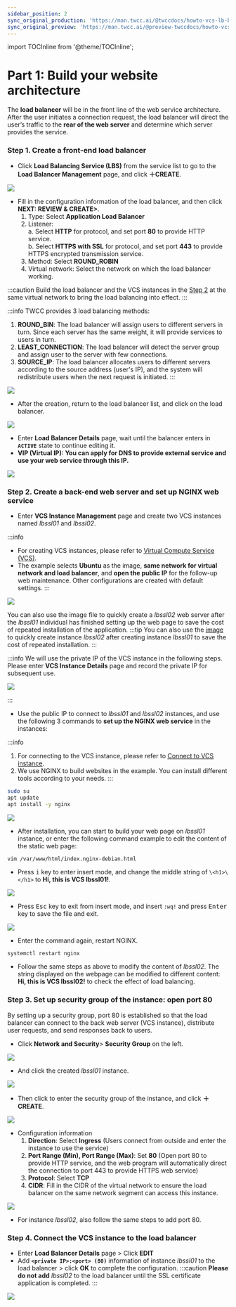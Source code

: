 ```yaml
---
sidebar_position: 2
sync_original_production: 'https://man.twcc.ai/@twccdocs/howto-vcs-lb-build-secure-web-handle-high-traffic-1-en' 
sync_original_preview: 'https://man.twcc.ai/@preview-twccdocs/howto-vcs-lb-build-secure-web-handle-high-traffic-1-en'
---
```


import TOCInline from '@theme/TOCInline';

# Part 1: Build your website architecture

The **load balancer** will be in the front line of the web service architecture. After the user initiates a connection request, the load balancer will direct the user’s traffic to the **rear of the web server** and determine which server provides the service.


<TOCInline toc={toc} />

### Step 1. Create a front-end load balancer

- Click **Load Balancing Service (LBS)** from the service list to go to the **Load Balancer Management** page, and click **＋CREATE**.
    
![](https://cos.twcc.ai/SYS-MANUAL/uploads/upload_aa08fa7fa21b739a1f53a660e0cd4d41.png)



- Fill in the configuration information of the load balancer, and then click **NEXT: REVIEW & CREATE>**. 
    1. Type: Select **Application Load Balancer**
    2. Listener: <br/>
        a. Select **HTTP** for protocol, and set port **80** to provide HTTP service.<br/>
        b. Select **HTTPS with SSL** for protocol, and set port **443** to provide HTTPS encrypted transmission service.<br/>
    3. Method: Select **ROUND_ROBIN**
    4. Virtual network: Select the network on which the load balancer working.
 
:::caution
Build the load balancer and the VCS instances in the [Step 2](#Step-2.-Create-a-back-end-web-server-and-set-up-NGINX-web-service) at the same virtual network to bring the load balancing into effect.
:::

:::info
TWCC provides 3 load balancing methods:
1. **ROUND_BIN**: The load balancer will assign users to different servers in turn. Since each server has the same weight, it will provide services to users in turn.
2. **LEAST_CONNECTION**: The load balancer will detect the server group and assign user to the server with few connections.
3. **SOURCE_IP**: The load balancer allocates users to different servers according to the source address (user's IP), and the system will redistribute users when the next request is initiated.
:::

![](https://cos.twcc.ai/SYS-MANUAL/uploads/upload_5a4e108f9b237d54a468fb760e79cd32.png)


- After the creation, return to the load balancer list, and click on the load balancer.


![](https://cos.twcc.ai/SYS-MANUAL/uploads/upload_d9c1cd43f6433ebc1ff809536e5a4490.png)



- Enter **Load Balancer Details** page, wait until the balancer enters in **`ACTIVE`** state to continue editing it.
- **VIP (Virtual IP): You can apply for DNS to provide external service and use your web service through this IP.**

![](https://cos.twcc.ai/SYS-MANUAL/uploads/upload_523f120f39acb01b458332b75acb3a44.png)


### Step 2. Create a back-end web server and set up NGINX web service

- Enter **VCS Instance Management** page and create two VCS instances named *lbssl01* and *lbssl02*.

:::info
- For creating VCS instances, please refer to [<ins>Virtual Compute Service (VCS)</ins>](https://man.twcc.ai/@twccdocs/doc-vcs-main-en/https%3A%2F%2Fman.twcc.ai%2F%40twccdocs%2Fguide-vcs-create-en).
- The example selects **Ubuntu** as the image, **same network for virtual network and load balancer**, and **open the public IP** for the follow-up web maintenance. Other configurations are created with default settings.
:::


![](https://cos.twcc.ai/SYS-MANUAL/uploads/upload_46111d9799687233769d7259227d0689.png)

You can also use the image file to quickly create a *lbssl02* web server after the *lbssl01* individual has finished setting up the web page to save the cost of repeated installation of the application.
:::tip
You can also use the [<ins>image</ins>](https://man.twcc.ai/@twccdocs/doc-vcs-main-en/https%3A%2F%2Fman.twcc.ai%2F%40twccdocs%2Fvcs-vds-instance-image-en) to quickly create instance *lbssl02* after creating instance *lbssl01* to save the cost of repeated installation.
:::

:::info
We will use the private IP of the VCS instance in the following steps. Please enter **VCS Instance Details** page and record the private IP for subsequent use.

![](https://cos.twcc.ai/SYS-MANUAL/uploads/upload_d8ce96828230cc17a5642c9a56f32e26.png)


:::

- Use the public IP to connect to *lbssl01* and *lbssl02* instances, and use the following 3 commands to **set up the NGINX web service** in the instances:

:::info
1. For connecting to the VCS instance, please refer to [<ins> Connect to VCS instance</ins>](https://man.twcc.ai/@twccdocs/doc-vcs-main-en/https%3A%2F%2Fman.twcc.ai%2F%40twccdocs%2Fvcs-guide-connect-to-linux-from-windows-en).
2. We use NGINX to build websites in the example. You can install different tools according to your needs.
:::

```bash
sudo su
apt update
apt install -y nginx
```

![](https://cos.twcc.ai/SYS-MANUAL/uploads/upload_356eef8571553c734c82ba43d4d33c46.png)
- After installation, you can start to build your web page on *lbssl01* instance, or enter the following command example to edit the content of the static web page:
    
```bash
vim /var/www/html/index.nginx-debian.html
```

- Press <kbd>i</kbd> key to enter insert mode, and change the middle string of `\<h1>\</h1>` to **Hi, this is VCS lbssl01!**.

![](https://cos.twcc.ai/SYS-MANUAL/uploads/upload_a35c3a18c88ac9d6d8e77915f5060085.png)
- Press <kbd>Esc</kbd> key to exit from insert mode, and insert `:wq!` and press <kbd>Enter</kbd> key to save the file and exit.

![](https://cos.twcc.ai/SYS-MANUAL/uploads/upload_11d0e73d06fd1c04a98c0ce201aff26f.png)
- Enter the command again, restart NGINX.

```
systemctl restart nginx
```

- Follow the same steps as above to modify the content of *lbssl02*. The string displayed on the webpage can be modified to different content: **Hi, this is VCS lbssl02!** to check the effect of load balancing.


### Step 3. Set up security group of the instance: open port 80

By setting up a security group, port 80 is established so that the load balancer can connect to the back web server (VCS instance), distribute user requests, and send responses back to users.


- Click **Network and Security**> **Security Group** on the left.

![](https://cos.twcc.ai/SYS-MANUAL/uploads/upload_b5c7222cabae5bae5303b345cb220d0c.png)


- And click the created *lbssl01* instance.

![](https://cos.twcc.ai/SYS-MANUAL/uploads/upload_ecf21175fd6782bbdbe50d1eb076e1d3.png)


- Then click to enter the security group of the instance, and click **＋CREATE**.

![](https://cos.twcc.ai/SYS-MANUAL/uploads/upload_3d60852a5d25579b91f9146dafa19f09.png)

 
- Configuration information
    1. **Direction**: Select **Ingress** (Users connect from outside and enter the instance to use the service)
    2. **Port Range (Min), Port Range (Max)**: Set **80** (Open port 80 to provide HTTP service, and the web program will automatically direct the connection to port 443 to provide HTTPS web service)
    3. **Protocol**: Select **TCP**
    4. **CIDR**: Fill in the CIDR of the virtual network to ensure the load balancer on the same network segment can access this instance.<br/>

![](https://cos.twcc.ai/SYS-MANUAL/uploads/upload_0554358279d2ac3ee3a81b8bb834d0d0.png)

 
- For instance *lbssl02*, also follow the same steps to add port 80.
    
### Step 4. Connect the VCS instance to the load balancer

- Enter **Load Balancer Details** page > Click **EDIT**
- Add **`<private IP>:<port> (80)`** information of instance *lbssl01* to the load balancer > click **OK** to complete the configuration.
:::caution
**Please do not add** *lbssl02* to the load balancer until the SSL certificate application is completed.
:::

![](https://cos.twcc.ai/SYS-MANUAL/uploads/upload_31787949aa69a374e21bb905e33f0324.png)